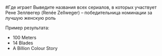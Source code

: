 #Где играет 
Выведите названия всех сериалов, в которых участвует Рене Зеллвегер (Renée Zellweger) – 
победительница номинации за лучшую женскую роль 

Пример результата:
* 100 Meters
* 14 Blades
* A Billion Colour Story

